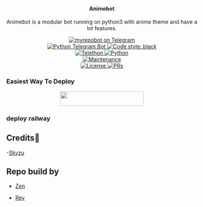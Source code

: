 <h4><p align="center"> Animebot </p></h4>

<p align="center"> Animebot is a modular bot running on python3 with anime theme and have a lot features.</p>

<p align="center">
<a href="https://t.me/animeeidbot"> <img src="https://img.shields.io/badge/animeeidbot-blue?&logo=telegram" alt="myrepobot on Telegram" /> </a><br>
<a href="https://python-telegram-bot.org"> <img src="https://img.shields.io/badge/PTB-13.8.1-white?&style=flat-round&logo=github" alt="Python Telegram Bot" /> </a>
<a href="https://github.com/psf/black"><img alt="Code style: black" src="https://img.shields.io/badge/code%20style-black-000000.svg"></a><br>
<a href="https://docs.telethon.dev"> <img src="https://img.shields.io/badge/Telethon-1.23.0-red?&style=flat-round&logo=github" alt="Telethon" /> </a>
<a href="https://docs.python.org"> <img src="https://img.shields.io/badge/Python-3.9.7-purple?&style=flat-round&logo=python" alt="Python" /> </a><br>
<a href="https://GitHub.com/HELZRIP/Animebot"> <img src="https://img.shields.io/badge/Maintained-Yes-yellow.svg" alt="Maintenance" /> </a><br>
<a href="https://github.com/HELZRIP/Animebot/blob/main/LICENSE"> <img src="https://img.shields.io/badge/License-GPLv3-blue.svg" alt="License" /> </a>
<a href="https://makeapullrequest.com"> <img src="https://img.shields.io/badge/PRs-Welcome-blue.svg?style=flat-round" alt="PRs" /> </a>
</p>

### Easiest Way To Deploy

<p align="center"
"https://heroku.com/deploy?template=https://github.com/HELZRIP/Animebot"> <img src="https://img.shields.io/badge/Deploy%20To%20Heroku-blue?style=for-the-badge&logo=heroku" width="220" height="38.45"/></a></p>

### deploy railway

<p align="center"
"https://railway.app/new/template?template=https://github.com/HELZRIP/AnimeBot&envs=BOT_TOKEN%2CAPI_ID%2CAPI_HASH%2CSQLALCHEMY_DATABASE_URI%2COWNER_ID%2CSTRING_SESSION%2CBOT_USERNAME%2CBOT_ID%2COWNER_USERNAME%2CSUPPORT_CHAT%2CMONGO_DB_URI%2CEVENT_LOGS%2CERROR_LOGS%2CJOIN_LOGGER%2CDEV_USERS%2CARQ_API%2CDRAGONS%2CDEMONS%2CTIGERS%2CWOLVES"https://img.shields.io/badge/Deploy%20To%20Railway-blueviolet?style=for-the-badge&logo=railway" width="252""/</a>

## Credits💫
-[Skyzu](https://github.com/Skyzu/SkyzuRobot)

## Repo build by 
- [Zen](https://github.com/wahyu213)

- [Rey](https://github.com/HELZRIP)


